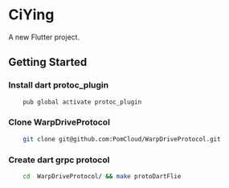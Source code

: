 # CiYing

A new Flutter project.

## Getting Started

### Install dart protoc_plugin
```zsh 
    pub global activate protoc_plugin

```
### Clone WarpDriveProtocol

```zsh 
    git clone git@github.com:PomCloud/WarpDriveProtocol.git 
```

### Create dart grpc protocol

```zsh 
    cd  WarpDriveProtocol/ && make protoDartFlie  
```